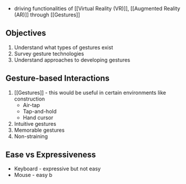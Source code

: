 - driving functionalities of [[Virtual Reality (VR)]], [[Augmented Reality (AR)]] through [[Gestures]]
## Objectives
1. Understand what types of gestures exist
2. Survey gesture technologies
3. Understand approaches to developing gestures
## Gesture-based Interactions
1. [[Gestures]] - this would be useful in certain environments like construction
	- Air-tap
	- Tap-and-hold
	- Hand cursor
2. Intuitive gestures
3. Memorable gestures
4. Non-straining
## Ease vs Expressiveness
- Keyboard - expressive but not easy
- Mouse - easy b